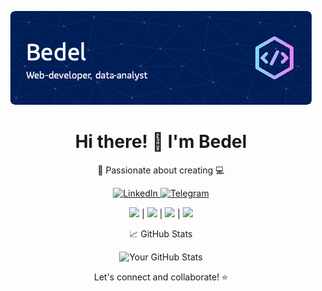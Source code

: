 <p align="center">
  <img src="./1.png" alt="Header Image">
</p>

<h1 align="center">Hi there! 👋 I'm Bedel</h1>

<p align="center">
  🚀 Passionate about creating 💻 
</p>

<p align="center">
  <a href="https://www.linkedin.com/in/bedel-alimov/">
    <img src="https://img.shields.io/badge/-LinkedIn-blue?style=flat-square&logo=Linkedin&logoColor=white&link=https://www.linkedin.com/in/your-profile/" alt="LinkedIn">
  </a>
  <a href="https://t.me/ppoint2023">
    <img src="https://img.shields.io/badge/-Telegram-2CA5E0?style=flat-square&logo=telegram&logoColor=white&link=https://t.me/yourusername" alt="Telegram">
  </a>
</p>

<p align="center">
  <img src="https://img.shields.io/badge/-PHP-777BB4?style=flat&logo=php&logoColor=white"> |  <img src="https://img.shields.io/badge/-Python-3776AB?style=flat&logo=python&logoColor=white"> |  <img src="https://img.shields.io/badge/-SQL-4479A1?style=flat&logo=mysql&logoColor=white"> |  <img src="https://img.shields.io/badge/-JavaScript-F7DF1E?style=flat&logo=javascript&logoColor=black">
</p>

<p align="center">
  📈 GitHub Stats
</p>

<p align="center">
  <img src="https://github-readme-stats.vercel.app/api?username=bedel13&show_icons=true&hide_title=true&count_private=true&theme=dark" alt="Your GitHub Stats">
</p>

<p align="center">
  Let's connect and collaborate! ⭐️
</p>
